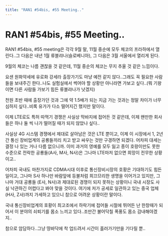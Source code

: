 ```yaml
---
title: "RAN1 #54bis, #55 Meeting.."
---
```

# RAN1 #54bis, #55 Meeting..

RAN1 #54bis, #55 meeting은 각각 9월 말, 11월 중순에 모두 체코의 프라하에서 열린다..그 다음은 내년 1월 류블랴나(슬로베니아), 그 다음은 3월 서울에서 열리게 된다.

9월의 체코는 나름 괜찮을 것 같은데, 11월 중순의 체코는 무지 추울 것 같은 느낌이다.

요샌 원화약세에 유로화 강세라 출장가기도 마냥 예전 같지 않다..그래도 꼭 필요한 사람들을 보내주긴 한다..나도 실험실에서 썩어야 할 상황만 아니라면 가보고 싶다..(뭐 기왕이면 다른 사람들 가보기 힘든 류블랴나가 낫겠지)

천원 초반 때에 출장가던 것과 그에 약 1.5배가 되는 지금 가는 것과는 정말 차이가 너무 심하지 싶다..비록 유가가 다소 떨어지긴 했지만 말이다.

이제 LTE로도 특허 따먹기 경쟁은 사실상 막바지에 접어든 것 같은데, 이제 왠만한 회사들은 하나 둘 씩 나가 떨어질 때가 되지 않았나 싶다..

사실상 4G 시스템 경쟁에서 제대로 살아남은 것은 LTE 뿐이고, 이제 이 시장에서 1, 2년간 통신 장비업계의 공룡들끼리 치고 받고 싸우는 것만 구경하면 되겠다. 어차피 대세는 결정 나 있는 거나 다름 없으니까. 이미 과거의 영예를 모두 잃고 종이 호랑이만도 못한 수준으로 전락한 공룡들(A사, M사, N사)은 그나마 LTE마저 없으면 희망이 전무한 상황이고..

어차피 국내도 마찬가지로 CDMA시대 이후로 통신장비시장의 호황은 기대하기도 힘든 일이고, 그나마 S사 하나만 바람앞에 등불처럼 희끄므리한 생명을 이어가고 있지만, 그나마 거대 공룡들 (E사, N사)과 제대로된 경쟁이 되지 못하는 상황이니 국내 시장도 사실 낙관하긴 어렵다고 봐야 맞을 것이다. 여기에 저가 공세로 일관하고 있는 중국 업체 (H사, Z사)까지 가세하고 있으니 참으로 어려운 상황이란 말이다.

국내 통신장비업계의 호황이 최고조에서 하락기에 접어들 시절에 뛰어든 난 한창때가 되어서 이 분야의 쇠퇴기를 몸소 느끼고 있다..조만간 불어닥칠 폭풍도 몸소 감내해야겠지..

참으로 암담하다..그냥 땅바닥에 착 업드려서 시간이 흘러가기만을 기다릴 뿐..


